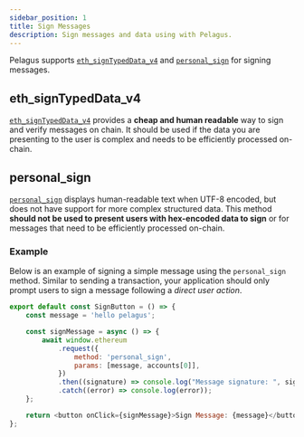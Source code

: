 ```yaml
---
sidebar_position: 1
title: Sign Messages
description: Sign messages and data using with Pelagus.
---
```


Pelagus supports [`eth_signTypedData_v4`](../api/json-rpc-api.md#eth_signtypeddata_v4) and [`personal_sign`](../api/json-rpc-api.md#personal_sign) for signing messages.

## eth_signTypedData_v4

[`eth_signTypedData_v4`](../api/json-rpc-api.md#eth_signtypeddata_v4) provides a **cheap and human readable** way to sign and verify messages on chain. It should be used if the data you are presenting to the user is complex and needs to be efficiently processed on-chain.

## personal_sign

[`personal_sign`](../api/json-rpc-api.md#personal_sign) displays human-readable text when UTF-8 encoded, but does not have support for more complex structured data. This method **should not be used to present users with hex-encoded data to sign** or for messages that need to be efficiently processed on-chain.

### Example

Below is an example of signing a simple message using the `personal_sign` method. Similar to sending a transaction, your application should only prompt users to sign a message following a _direct user action_.

```js title="SignButton.jsx"
export default const SignButton = () => {
	const message = 'hello pelagus';

	const signMessage = async () => {
		await window.ethereum
			.request({
				method: 'personal_sign',
				params: [message, accounts[0]],
			})
			.then((signature) => console.log("Message signature: ", signature))
			.catch((error) => console.log(error));
	};

	return <button onClick={signMessage}>Sign Message: {message}</button>;
};
```
